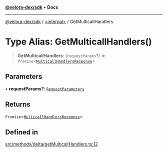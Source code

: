 [**@velora-dex/sdk**](../../README.md) • **Docs**

***

[@velora-dex/sdk](../../globals.md) / [\<internal\>](../README.md) / GetMulticallHandlers

# Type Alias: GetMulticallHandlers()

> **GetMulticallHandlers**: (`requestParams`?) => `Promise`\<[`MulticallHandlersResponse`](../../type-aliases/MulticallHandlersResponse.md)\>

## Parameters

• **requestParams?**: [`RequestParameters`](RequestParameters.md)

## Returns

`Promise`\<[`MulticallHandlersResponse`](../../type-aliases/MulticallHandlersResponse.md)\>

## Defined in

[src/methods/delta/getMulticallHandlers.ts:12](https://github.com/VeloraDEX/sdk/blob/master/src/methods/delta/getMulticallHandlers.ts#L12)
